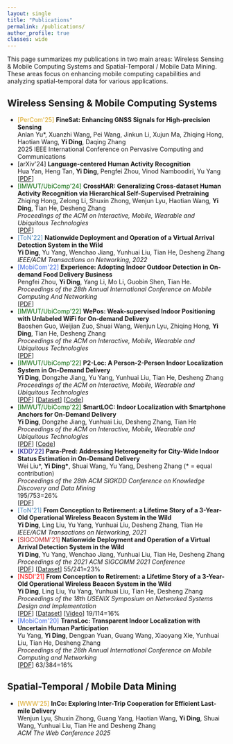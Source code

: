 ```yaml
---
layout: single
title: "Publications"
permalink: /publications/
author_profile: true
classes: wide
---
```


<!-- publications.md -->
<html lang="en">
<head>
    <meta charset="UTF-8">
    <meta name="viewport" content="width=device-width, initial-scale=1.0">
    <title>Publications</title>
    <link rel="stylesheet" href="style.css">
</head>
<body>
    <p>This page summarizes my publications in two main areas: Wireless Sensing & Mobile Computing Systems and Spatial-Temporal / Mobile Data Mining. These areas focus on enhancing mobile computing capabilities and analyzing spatial-temporal data for various applications.</p>

<div class="container">
        <div class="section-left">
            <h2>Wireless Sensing & Mobile Computing Systems</h2>
            <!-- List publications here -->
            <ul>
                <li><span style="color:Goldenrod">[PerCom'25]</span> <b>FineSat: Enhancing GNSS Signals for High-precision Sensing</b><br>
                    Anlan Yu*, Xuanzhi Wang, Pei Wang, Jinkun Li, Xujun Ma, Zhiqing Hong, Haotian Wang, <b>Yi Ding</b>, Daqing Zhang<br>
                    2025 IEEE International Conference on Pervasive Computing and Communications</li>
                <li>[arXiv'24] <b>Language-centered Human Activity Recognition</b><br>
                    Hua Yan, Heng Tan, <b>Yi Ding</b>, Pengfei Zhou, Vinod Namboodiri, Yu Yang<br>
                    [<a href="https://arxiv.org/pdf/2410.00003">PDF</a>]</li>
                <li><span style="color:DarkGreen">[IMWUT/UbiComp'24]</span> <b>CrossHAR: Generalizing Cross-dataset Human Activity Recognition via Hierarchical Self-Supervised Pretraining</b><br>
                    Zhiqing Hong, Zelong Li, Shuxin Zhong, Wenjun Lyu, Haotian Wang, <b>Yi Ding</b>, Tian He, Desheng Zhang<br>
                    <i>Proceedings of the ACM on Interactive, Mobile, Wearable and Ubiquitous Technologies</i><br>
                    [<a href="https://dl.acm.org/doi/pdf/10.1145/3659597">PDF</a>]</li>
                <li><span style="color:SteelBlue">[ToN'22]</span> <b>Nationwide Deployment and Operation of a Virtual Arrival Detection System in the Wild</b> <br>
                    <b>Yi Ding</b>, Yu Yang, Wenchao Jiang, Yunhuai Liu, Tian He, Desheng Zhang <br>
                    <i>IEEE/ACM Transactions on Networking, 2022</i></li>
                <li><span style="color:RoyalBlue">[MobiCom'22]</span> <b>Experience: Adopting Indoor Outdoor Detection in On-demand Food Delivery Business</b> <br>
                    Pengfei Zhou, <b>Yi Ding</b>, Yang Li, Mo Li, Guobin Shen, Tian He. <br>
                    <i>Proceedings of the 28th Annual International Conference on Mobile Computing And Networking</i><br>
                    [<a href="https://wands.sg/publications/full_list/papers/MobiCom_22_1.pdf">PDF</a>]</li>
                <li><span style="color:DarkGreen">[IMWUT/UbiComp'22]</span> <b>WePos: Weak-supervised Indoor Positioning with Unlabeled WiFi for On-demand Delivery</b> <br>
                    Baoshen Guo, Weijian Zuo, Shuai Wang, Wenjun Lyu, Zhiqing Hong, <b>Yi Ding</b>, Tian He, Desheng Zhang <br>
                    <i>Proceedings of the ACM on Interactive, Mobile, Wearable and Ubiquitous Technologies</i><br>
                    [<a href="https://dl.acm.org/doi/pdf/10.1145/3534574">PDF</a>]</li>
                <li><span style="color:DarkGreen">[IMWUT/UbiComp'22]</span> <b>P2-Loc: A Person-2-Person Indoor Localization System in On-Demand Delivery</b> <br>
                    <b>Yi Ding</b>, Dongzhe Jiang, Yu Yang, Yunhuai Liu, Tian He, Desheng Zhang<br>
                    <i>Proceedings of the ACM on Interactive, Mobile, Wearable and Ubiquitous Technologies</i><br>
                    [<a href="https://dl.acm.org/doi/pdf/10.1145/3517238">PDF</a>]
                    [<a href="https://tianchi.aliyun.com/dataset/dataDetail?dataId=119097">Dataset</a>]
                    [<a href="https://github.com/dymodi/P2Loc">Code</a>]</li>
                <li><span style="color:DarkGreen">[IMWUT/UbiComp'22]</span> <b>SmartLOC: Indoor Localization with Smartphone Anchors for On-Demand Delivery</b> <br>
    <b>Yi Ding</b>, Dongzhe Jiang, Yunhuai Liu, Desheng Zhang, Tian He<br>
    <i>Proceedings of the ACM on Interactive, Mobile, Wearable and Ubiquitous Technologies</i><br>
    [<a href="https://dl.acm.org/doi/pdf/10.1145/3494972">PDF</a>] 
    [<a href="https://github.com/dymodi/SmartLOC">Code</a>]
</li>

<li><span style="color:Navy">[KDD'22]</span> <b>Para-Pred: Addressing Heterogeneity for City-Wide Indoor Status Estimation in On-Demand Delivery</b> <br>
    Wei Liu*, <b>Yi Ding*</b>, Shuai Wang, Yu Yang, Desheng Zhang (* = equal contribution) <br>
    <i>Proceedings of the 28th ACM SIGKDD Conference on Knowledge Discovery and Data Mining</i><br>
    195/753=26%<br>
    [<a href="https://yi-ding.me/assets/files/Publications/Para-Pred.pdf">PDF</a>]
</li>

<li><span style="color:SteelBlue">[ToN'21]</span> <b>From Conception to Retirement: a Lifetime Story of a 3-Year-Old Operational Wireless Beacon System in the Wild</b> <br>
    <b>Yi Ding</b>, Ling Liu, Yu Yang, Yunhuai Liu, Desheng Zhang, Tian He <br>
    <i>IEEE/ACM Transactions on Networking, 2021</i>
</li>

<li><span style="color:FireBrick">[SIGCOMM'21]</span> <b>Nationwide Deployment and Operation of a Virtual Arrival Detection System in the Wild</b> <br>
    <b>Yi Ding</b>, Yu Yang, Wenchao Jiang, Yunhuai Liu, Tian He, Desheng Zhang <br>
    <i>Proceedings of the 2021 ACM SIGCOMM 2021 Conference</i><br>
    [<a href="https://dl.acm.org/doi/pdf/10.1145/3452296.3472911">PDF</a>] 
    [<a href="https://tianchi.aliyun.com/dataset/dataDetail?dataId=103969">Dataset</a>] 
    55/241=23%
</li>

<li><span style="color:Red">[NSDI'21]</span> <b>From Conception to Retirement: a Lifetime Story of a 3-Year-Old Operational Wireless Beacon System in the Wild</b> <br>
    <b>Yi Ding</b>, Ling Liu, Yu Yang, Yunhuai Liu, Tian He, Desheng Zhang <br>
    <i>Proceedings of the 18th USENIX Symposium on Networked Systems Design and Implementation</i><br>
    [<a href="https://www.usenix.org/system/files/nsdi21spring-ding.pdf">PDF</a>] 
    [<a href="https://tianchi.aliyun.com/dataset/dataDetail?dataId=76359">Dataset</a>] 
    [<a href="https://www.youtube.com/watch?v=PV9MUVwGw8o">Video</a>] 
    19/114=16%
</li>

<li><span style="color:RoyalBlue">[MobiCom'20]</span> <b>TransLoc: Transparent Indoor Localization with Uncertain Human Participation</b> <br>
    Yu Yang, <b>Yi Ding</b>, Dengpan Yuan, Guang Wang, Xiaoyang Xie, Yunhuai Liu, Tian He, Desheng Zhang <br>
    <i>Proceedings of the 26th Annual International Conference on Mobile Computing and Networking</i><br>
    [<a href="https://www.yyang.site/assets/pub/transloc.pdf">PDF</a>] 
    63/384=16%
</li>

</div>
        <div class="section-right">
            <h2>Spatial-Temporal / Mobile Data Mining</h2>
            <!-- List publications here -->
            <ul>
                <li><span style="color:Goldenrod">[WWW'25]</span>  <b>InCo: Exploring Inter-Trip Cooperation for Efficient Last-mile Delivery</b><br>Wenjun Lyu, Shuxin Zhong, Guang Yang, Haotian Wang, <b>Yi Ding</b>, Shuai Wang, Yunhuai Liu, Tian He and Desheng Zhang<br><i>ACM The Web Conference 2025</i></li>
                <!-- Add more publications -->
            </ul>
        </div>
    </div>
</body>
</html>
